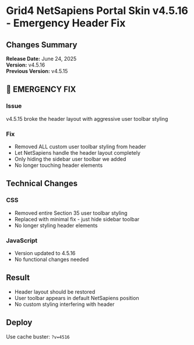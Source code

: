 # Grid4 NetSapiens Portal Skin v4.5.16 - Emergency Header Fix

## Changes Summary
**Release Date:** June 24, 2025  
**Version:** v4.5.16  
**Previous Version:** v4.5.15  

## 🚨 EMERGENCY FIX

### Issue
v4.5.15 broke the header layout with aggressive user toolbar styling

### Fix
- Removed ALL custom user toolbar styling from header
- Let NetSapiens handle the header layout completely
- Only hiding the sidebar user toolbar we added
- No longer touching header elements

## Technical Changes

### CSS
- Removed entire Section 35 user toolbar styling
- Replaced with minimal fix - just hide sidebar toolbar
- No longer styling header elements

### JavaScript
- Version updated to 4.5.16
- No functional changes needed

## Result
- Header layout should be restored
- User toolbar appears in default NetSapiens position
- No custom styling interfering with header

## Deploy
Use cache buster: `?v=4516`